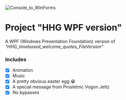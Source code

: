 ﻿![Console_to_WinForms](https://img.shields.io/badge/Console➡️WinForms-Ported-00C853)

# Project "HHG WPF version"

A WPF (Windows Presentation Foundation) version of _"HHG_timebased_welcome_quotes_FileVersion"_

### Includes

- [x] Animation
- [x] Music
- [x] A pretty obvious easter egg 😁
- [x] A special message from Prostetnic Vogon Jeltz
- [x] No bypasses